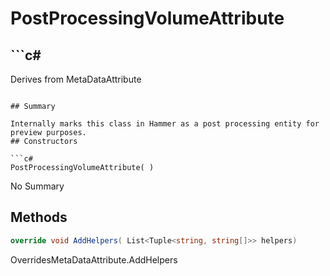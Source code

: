 # PostProcessingVolumeAttribute

## ```c#
Derives from MetaDataAttribute
```

## Summary

Internally marks this class in Hammer as a post processing entity for preview purposes.
## Constructors

```c#
PostProcessingVolumeAttribute( ) 
```
No Summary
## Methods

```c#
override void AddHelpers( List<Tuple<string, string[]>> helpers) 
```
OverridesMetaDataAttribute.AddHelpers
